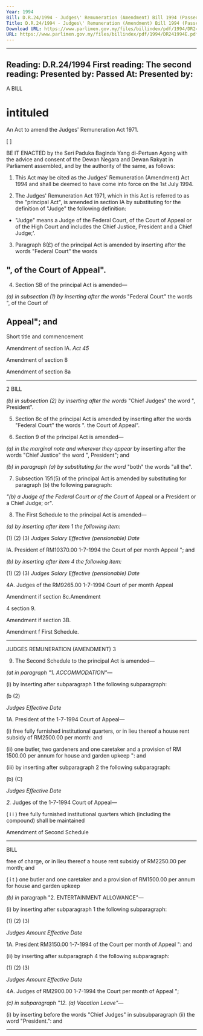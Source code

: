 ```yaml
---
Year: 1994
Bill: D.R.24/1994 - Judges\' Remuneration (Amendment) Bill 1994 (Passed)
Title: D.R.24/1994 - Judges\' Remuneration (Amendment) Bill 1994 (Passed)
Download URL: https://www.parlimen.gov.my/files/billindex/pdf/1994/DR241994E.pdf
URL: https://www.parlimen.gov.my/files/billindex/pdf/1994/DR241994E.pdf
---
```

---
Reading:
D.R.24/1994
First reading:
The second reading:
Presented by:
Passed At:
Presented by:
---

A BILL

# intituled

An Act to amend the Judges' Remuneration Act 1971.

[ ]

BE IT ENACTED by the Seri Paduka Baginda Yang
di-Pertuan Agong with the advice and consent of the
Dewan Negara and Dewan Rakyat in Parliament
assembled, and by the authority of the same, as follows:

1. This Act may be cited as the Judges' Remuneration
(Amendment) Act 1994 and shall be deemed to have
come into force on the 1st July 1994.

2. The Judges' Remuneration Act 1971, which in this
Act is referred to as the "principal Act", is amended in
section IA by substituting for the definition of "Judge"
the following definition:

-  "Judge" means a Judge of the Federal Court, of
the Court of Appeal or of the High Court and
includes the Chief Justice, President and a Chief
Judge;'.

3. Paragraph 8(£) of the principal Act is amended by
inserting after the words "Federal Court" the words
## ", of the Court of Appeal".

4. Section SB of the principal Act is amended—

_(a) in subsection (1) by inserting after the words_
"Federal Court" the words ", of the Court of
## Appeal"; and


Short title
and commencement

Amendment
of section IA.
_Act 45_

Amendment
of section 8

Amendment
of section 8a


-----

2 BILL

_(b) in subsection (2) by inserting after the words_
"Chief Judges" the word ", President".

5. Section 8c of the principal Act is amended by
inserting after the words "Federal Court" the words
". the Court of Appeal".

6. Section 9 of the principal Act is amended—

_(a) in the marginal note and wherever they appear_
by inserting after the words "Chief Justice" the
word ", President"; and

_(b) in paragraph (a) by substituting for the word_
"both" the words "all the".

7. Subsection 15fi(5) of the principal Act is amended
by substituting for paragraph (b) the following
paragraph:

_"(b) a Judge of the Federal Court or of the Court_
of Appeal or a President or a Chief Judge; or".

8. The First Schedule to the principal Act is amended—

_(a) by inserting after item 1 the following item:_

(1) (2) (3)
_Judges_ _Salary_ _Effective_
_(pensionable)_ _Date_

IA. President of RM10370.00 1-7-1994
the Court of per month
Appeal "; and

_(b) by inserting after item 4 the following item:_

(1) (2) (3)
_Judges_ _Salary_ _Effective_
_(pensionable)_ _Date_

4A. Judges of the RM9265.00 1-7-1994
Court of per month
Appeal


Amendment
if section 8c.Amendment

4 section 9.

Amendment
if section
3B.

Amendment
f First
Schedule.


-----

JUDGES REMUNERATION (AMENDMENT) 3

9. The Second Schedule to the principal Act is
amended—

_(at in paragraph "1. ACCOMMODATION"—_

(i) by inserting after subparagraph 1 the
following subparagraph:

(b (2)

_Judges_ _Effective_
_Date_

1A. President of the 1-7-1994
Court of Appeal—

(i) free fully
furnished
institutional
quarters, or
in lieu thereof
a house rent
subsidy of
RM2500.00 per
month: and

(ii) one butler, two
gardeners and
one caretaker and
a provision of
RM 1500.00 per
annum for house and
garden upkeep ": and

(iii) by inserting after subparagraph 2 the
following subparagraph:

(b) (C)

_Judges_ _Effective_
_Date_

_2\._ Judges of the 1-7-1994
Court of Appeal—

( i i ) free fully
furnished
institutional
quarters which
(including the
compound) shall
be maintained


Amendment
of Second
Schedule


-----

BILL

free of charge,
or in lieu thereof
a house rent
subsidy of
RM2250.00 per
month; and

( i t ) one butler and
one caretaker and
a provision of
RM1500.00 per
annum for house and
garden upkeep

_(b) in_ paragraph "2. ENTERTAINMENT
ALLOWANCE"—

(i) by inserting after subparagraph 1 the
following subparagraph:

(1) (2) (3)

_Judges_ _Amount_ _Effective_
_Date_

1A. President RM3150.00 1-7-1994
of the Court per month
of Appeal ": and

(ii) by inserting after subparagraph 4 the
following subparagraph:

(1) (2) (3)

_Judges_ _Amount_ _Effective_
_Date_

4A. Judges of RM2900.00 1-7-1994
the Court per month
of Appeal ";

_(c) in subparagraph "12. (a) Vacation Leave"—_

(i) by inserting before the words "Chief
Judges" in subsubparagraph (ii) the word
"President.": and


-----

